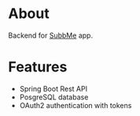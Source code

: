 # About
Backend for [SubbMe](https://github.com/wojtekoziol/SubbMe) app.

# Features
- Spring Boot Rest API
- PosgreSQL database
- OAuth2 authentication with tokens
